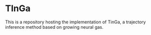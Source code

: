 # TInGa
This is a repository hosting the implementation of TinGa, a trajectory inference method based on growing neural gas.
